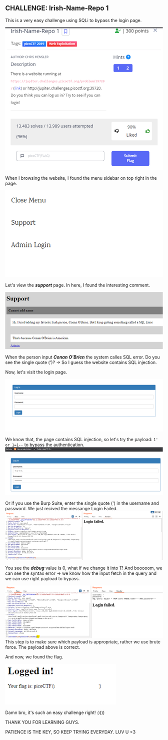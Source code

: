 ## CHALLENGE: Irish-Name-Repo 1
This is a very easy challenge using SQLi to bypass the login page.

<img src ="img/img1.png">

When I browsing the website, I found the menu sidebar on top right in the page.

<img src ="img/img2.png">

Let's view the ***support*** page. In here, I found the interesting comment.

<img src ="img/img3.png">

When the person input ***Conan O'Brien*** the system calles SQL error. Do you see the single quote (')? -> So I guess the website contains SQL injection.

Now, let's visit the login page.

<img src ="img/img4.png">

We know that, the page contains SQL injection, so let's try the payload: `1' or 1=1--` to bypass the authentication.
<img src ="img/img5.png">

Or if you use the Burp Suite, enter the single quote (') in the username and password. We just recived the messange Login Failed.
<img src ="img/img7.png">

You see the ***debug*** value is 0, what if we change it into 1?
And booooom, we can see the syntax error -> we know how the input fetch in the query and we can use right payload to bypass.

<img src ="img/img8.png">
This step is to make sure which payload is appropriate, rather we use brute force. The payload above is correct.

And now, we found the flag.

<img src ="img/img6.png">

Damn bro, it's such an easy challenge right! :)))) 

THANK YOU FOR LEARNING GUYS.

PATIENCE IS THE KEY, SO KEEP TRYING EVERYDAY. LUV U <3
